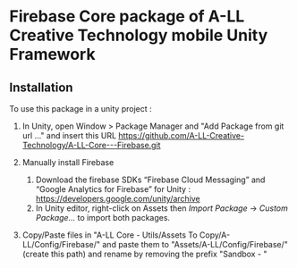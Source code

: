 # Firebase Core package of A-LL Creative Technology mobile Unity Framework

## Installation

To use this package in a unity project :

1. In Unity, open Window > Package Manager and "Add Package from git url ..." and insert this URL https://github.com/A-LL-Creative-Technology/A-LL-Core---Firebase.git

2. Manually install Firebase
    1. Download the firebase SDKs “Firebase Cloud Messaging” and “Google Analytics for Firebase” for Unity : https://developers.google.com/unity/archive
    2. In Unity editor, right-click on Assets then *Import Package* -> *Custom Package...* to import both packages.
3. Copy/Paste files in "A-LL Core - Utils/Assets To Copy/A-LL/Config/Firebase/" and paste them to "Assets/A-LL/Config/Firebase/" (create this path) and rename by removing the prefix "Sandbox - "